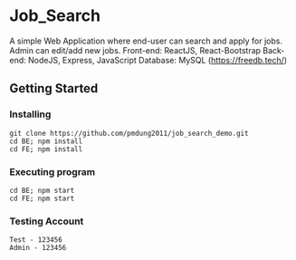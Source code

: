 # Job_Search

A simple Web Application where end-user can search and apply for jobs. Admin can edit/add new jobs.
Front-end: ReactJS, React-Bootstrap
Back-end: NodeJS, Express, JavaScript
Database: MySQL (https://freedb.tech/)

## Getting Started
### Installing

```
git clone https://github.com/pmdung2011/job_search_demo.git
cd BE; npm install
cd FE; npm install
```

### Executing program

```
cd BE; npm start
cd FE; npm start
```

### Testing Account
```
Test - 123456
Admin - 123456
```
